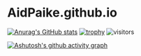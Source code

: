 # AidPaike.github.io
[![Anurag's GitHub stats](https://github-readme-stats.vercel.app/api?username=AidPaike)](https://github.com/anuraghazra/github-readme-stats)
[![trophy](https://github-profile-trophy.vercel.app/?username=AidPaike&theme=onedark)](https://github.com/ryo-ma/github-profile-trophy)
![visitors](https://visitor-badge.glitch.me/badge?page_id=page.id&left_color=green&right_color=red)

[![Ashutosh's github activity graph](https://github-readme-activity-graph.cyclic.app/graph?username=AidPaike&theme=github)](https://github.com/ashutosh00710/github-readme-activity-graph)
